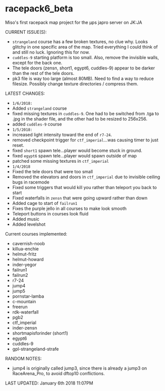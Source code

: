# racepack6_beta

Miso's first racepack map project for the µps japro server on JK:JA


CURRENT ISSUE(S):
* `strangeland` course has a few broken textures, no clue why. Looks glitchy in one specific area of the map. Tried everything I could think of and still no luck. Ignoring this for now.
* `cuddles-9` starting platform is too small. Also, remove the invisible walls, except for the back one.
* The tele doors (zensn, short1, egypt6, cuddles-9) appear to be darker than the rest of the tele doors.
* pk3 file is way too large (almost 80MB). Need to find a way to reduce filesize. Possibly change texture directories / compress them.

LATEST CHANGES:
* `1/6/2018:`
* Added `strangeland` course
* fixed missing textures in `cuddles-9`. One had to be switched from .tga to .jpg in the shader file, and the other had to be resized to 256x256.
* added `cuddles-9` course
* `1/5/2018:`
* increased light intensity toward the end of `r7-24`.
* removed checkpoint trigger for `ctf_imperial`...was causing timer to just reset.
* fixed `short1` spawn tele...player would become stuck in ground.
* fixed `egypt6` spawn tele...player would spawn outside of map
* patched some missing textures in `ctf_imperial`
* `1/4/2018`
* Fixed the tele doors that were too small
* Removed the elevators and doors in `ctf_imperial` due to invisible ceiling bugs in racemode
* Fixed some triggers that would kill you rather than teleport you back to start
* Fixed waterfalls in `zensn` that were going upward rather than down
* Added cage to start of `failrun1`
* Fixes the purple jello in all courses to make look smooth
* Teleport buttons in courses look fluid
* Added music
* Added levelshot


Current courses implemented:
* cavernish-noob
* killua-enchie
* helmut-fritz
* helmut-howard
* inder-yegor
* failrun1
* failrun2
* r7-24
* jump4
* jump5
* pornstar-lamba
* c-mountain
* freerun
* rdk-waterfall
* pgb2
* ctf_imperial
* inder-zensn
* shortmapisforinder (short1)
* egypt6
* cuddles-9
* gpl-strangeland-strafe



RANDOM NOTES:
* jump4 is originally called jump3, since there is already a jump3 on RaceArena_Pro, to avoid dftop10 conflictions.


LAST UPDATED: January 6th 2018 11:07PM
